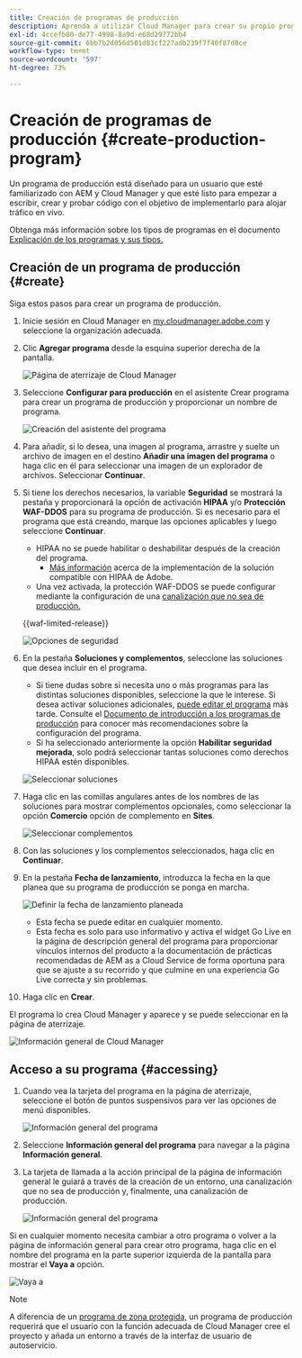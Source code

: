 ```yaml
---
title: Creación de programas de producción
description: Aprenda a utilizar Cloud Manager para crear su propio programa de producción y alojar tráfico en directo.
exl-id: 4ccefb80-de77-4998-8a9d-e68d29772bb4
source-git-commit: 6bb7b2d056d501d83cf227adb239f7f40f87d0ce
workflow-type: tm+mt
source-wordcount: '597'
ht-degree: 73%

---
```



# Creación de programas de producción {#create-production-program}

Un programa de producción está diseñado para un usuario que esté familiarizado con AEM y Cloud Manager y que esté listo para empezar a escribir, crear y probar código con el objetivo de implementarlo para alojar tráfico en vivo.

Obtenga más información sobre los tipos de programas en el documento [Explicación de los programas y sus tipos.](program-types.md)

## Creación de un programa de producción {#create}

Siga estos pasos para crear un programa de producción.

1. Inicie sesión en Cloud Manager en [my.cloudmanager.adobe.com](https://my.cloudmanager.adobe.com/) y seleccione la organización adecuada.

1. Clic **Agregar programa** desde la esquina superior derecha de la pantalla.

   ![Página de aterrizaje de Cloud Manager](assets/log-in.png)

1. Seleccione **Configurar para producción** en el asistente Crear programa para crear un programa de producción y proporcionar un nombre de programa.

   ![Creación del asistente del programa](assets/create-production-program.png)

1. Para añadir, si lo desea, una imagen al programa, arrastre y suelte un archivo de imagen en el destino **Añadir una imagen del programa** o haga clic en él para seleccionar una imagen de un explorador de archivos. Seleccionar **Continuar**.

1. Si tiene los derechos necesarios, la variable **Seguridad** se mostrará la pestaña y proporcionará la opción de activación **HIPAA** y/o **Protección WAF-DDOS** para su programa de producción. Si es necesario para el programa que está creando, marque las opciones aplicables y luego seleccione **Continuar**.

   * HIPAA no se puede habilitar o deshabilitar después de la creación del programa.
      * [Más información](https://www.adobe.com/go/hipaa-ready_es) acerca de la implementación de la solución compatible con HIPAA de Adobe.
   * Una vez activada, la protección WAF-DDOS se puede configurar mediante la configuración de una [canalización que no sea de producción.](/help/implementing/cloud-manager/configuring-pipelines/configuring-non-production-pipelines.md)

   {{waf-limited-release}}

   ![Opciones de seguridad](assets/create-production-program-security.png)

1. En la pestaña **Soluciones y complementos**, seleccione las soluciones que desea incluir en el programa.

   * Si tiene dudas sobre si necesita uno o más programas para las distintas soluciones disponibles, seleccione la que le interese. Si desea activar soluciones adicionales, [puede editar el programa](/help/implementing/cloud-manager/getting-access-to-aem-in-cloud/editing-programs.md) más tarde. Consulte el [Documento de introducción a los programas de producción](/help/implementing/cloud-manager/getting-access-to-aem-in-cloud/introduction-production-programs.md) para conocer más recomendaciones sobre la configuración del programa.
   * Si ha seleccionado anteriormente la opción **Habilitar seguridad mejorada**, solo podrá seleccionar tantas soluciones como derechos HIPAA estén disponibles.

   ![Seleccionar soluciones](assets/setup-prod-select.png)

1. Haga clic en las comillas angulares antes de los nombres de las soluciones para mostrar complementos opcionales, como seleccionar la opción **Comercio** opción de complemento en **Sites**.

   ![Seleccionar complementos](assets/setup-prod-commerce.png)

1. Con las soluciones y los complementos seleccionados, haga clic en **Continuar**.

1. En la pestaña **Fecha de lanzamiento**, introduzca la fecha en la que planea que su programa de producción se ponga en marcha.

   ![Definir la fecha de lanzamiento planeada](assets/setup-go-live.png)

   * Esta fecha se puede editar en cualquier momento.
   * Esta fecha es solo para uso informativo y activa el widget Go Live en la página de descripción general del programa para proporcionar vínculos internos del producto a la documentación de prácticas recomendadas de AEM as a Cloud Service de forma oportuna para que se ajuste a su recorrido y que culmine en una experiencia Go Live correcta y sin problemas.

1. Haga clic en **Crear**.

El programa lo crea Cloud Manager y aparece y se puede seleccionar en la página de aterrizaje.

![Información general de Cloud Manager](assets/navigate-cm.png)

## Acceso a su programa {#accessing}

1. Cuando vea la tarjeta del programa en la página de aterrizaje, seleccione el botón de puntos suspensivos para ver las opciones de menú disponibles.

   ![Información general del programa](assets/program-overview.png)

1. Seleccione **Información general del programa** para navegar a la página **Información general**.

1. La tarjeta de llamada a la acción principal de la página de información general le guiará a través de la creación de un entorno, una canalización que no sea de producción y, finalmente, una canalización de producción.

   ![Información general del programa](assets/set-up-prod5.png)

Si en cualquier momento necesita cambiar a otro programa o volver a la página de información general para crear otro programa, haga clic en el nombre del programa en la parte superior izquierda de la pantalla para mostrar el **Vaya a** opción.

![Vaya a](assets/create-program-a1.png)

>[!NOTE]
>
>A diferencia de un [programa de zona protegida,](introduction-sandbox-programs.md#auto-creation) un programa de producción requerirá que el usuario con la función adecuada de Cloud Manager cree el proyecto y añada un entorno a través de la interfaz de usuario de autoservicio.
